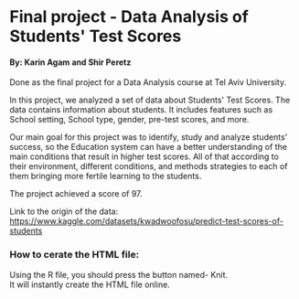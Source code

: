 # Final project - Data Analysis of Students' Test Scores
#### By: Karin Agam and Shir Peretz

Done as the final project for a Data Analysis course at Tel Aviv University.

In this project, we analyzed a set of data about Students' Test Scores. The data contains information about students. It includes features such as School setting, School type, gender, pre-test scores, and more.

Our main goal for this project was to identify, study and analyze students' success, so the Education system can have a better understanding of the main conditions that result in higher test scores. All of that according to their environment, different conditions, and methods strategies to each of them bringing more fertile learning to the students.

The project achieved a score of 97.

Link to the origin of the data:
https://www.kaggle.com/datasets/kwadwoofosu/predict-test-scores-of-students


### How to cerate the HTML file: ###

Using the R file, you should press the button named- Knit.<br>
It will instantly create the HTML file online.
